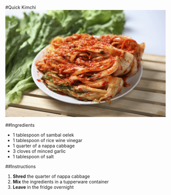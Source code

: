 #Quick Kimchi
![Quick Kimchi](https://github.com/CarloBarraco/Recipes/raw/master/Korean/Quick%20Kimchi/quickkimchi.jpg)

##Ingredients
* 1 tablespoon of sambal oelek
* 1 tablespoon of rice wine vinegar
* 1 quarter of a nappa cabbage
* 3 cloves of minced garlic
* 1 tablespoon of salt

##Instructions
1. **Shred** the quarter of nappa cabbage
2. **Mix** the ingredients in a tupperware container
3. **Leave** in the fridge overnight
